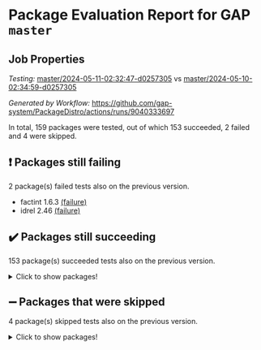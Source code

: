 # Package Evaluation Report for GAP `master`

## Job Properties

*Testing:* [master/2024-05-11-02:32:47-d0257305](https://github.com/gap-system/PackageDistro/blob/data/reports/master/2024-05-11-02:32:47-d0257305) vs [master/2024-05-10-02:34:59-d0257305](https://github.com/gap-system/PackageDistro/blob/data/reports/master/2024-05-10-02:34:59-d0257305)

*Generated by Workflow:* https://github.com/gap-system/PackageDistro/actions/runs/9040333697

In total, 159 packages were tested, out of which 153 succeeded, 2 failed and 4 were skipped.

## :exclamation: Packages still failing

2 package(s) failed tests also on the previous version.
- factint 1.6.3 [(failure)](https://github.com/gap-system/PackageDistro/actions/runs/9040333697/job/24844505708)
- idrel 2.46 [(failure)](https://github.com/gap-system/PackageDistro/actions/runs/9040333697/job/24844508975)

## :heavy_check_mark: Packages still succeeding

153 package(s) succeeded tests also on the previous version.
<details><summary>Click to show packages!</summary>

- 4ti2interface 2023.02-04 [(success)](https://github.com/gap-system/PackageDistro/actions/runs/9040333697/job/24844498662)
- ace 5.6.2 [(success)](https://github.com/gap-system/PackageDistro/actions/runs/9040333697/job/24844499854)
- aclib 1.3.2 [(success)](https://github.com/gap-system/PackageDistro/actions/runs/9040333697/job/24844500187)
- agt 0.3.1 [(success)](https://github.com/gap-system/PackageDistro/actions/runs/9040333697/job/24844500554)
- alnuth 3.2.1 [(success)](https://github.com/gap-system/PackageDistro/actions/runs/9040333697/job/24844500783)
- anupq 3.3.0 [(success)](https://github.com/gap-system/PackageDistro/actions/runs/9040333697/job/24844502112)
- atlasrep 2.1.8 [(success)](https://github.com/gap-system/PackageDistro/actions/runs/9040333697/job/24844502275)
- autodoc 2023.06.19 [(success)](https://github.com/gap-system/PackageDistro/actions/runs/9040333697/job/24844502375)
- automata 1.15 [(success)](https://github.com/gap-system/PackageDistro/actions/runs/9040333697/job/24844502492)
- automgrp 1.3.2 [(success)](https://github.com/gap-system/PackageDistro/actions/runs/9040333697/job/24844502619)
- autpgrp 1.11 [(success)](https://github.com/gap-system/PackageDistro/actions/runs/9040333697/job/24844502756)
- cap 2024.04-01 [(success)](https://github.com/gap-system/PackageDistro/actions/runs/9040333697/job/24844502869)
- caratinterface 2.3.6 [(success)](https://github.com/gap-system/PackageDistro/actions/runs/9040333697/job/24844502966)
- cddinterface 2022.11.01 [(success)](https://github.com/gap-system/PackageDistro/actions/runs/9040333697/job/24844503078)
- circle 1.6.6 [(success)](https://github.com/gap-system/PackageDistro/actions/runs/9040333697/job/24844503184)
- classicpres 1.22 [(success)](https://github.com/gap-system/PackageDistro/actions/runs/9040333697/job/24844503310)
- cohomolo 1.6.11 [(success)](https://github.com/gap-system/PackageDistro/actions/runs/9040333697/job/24844503421)
- congruence 1.2.6 [(success)](https://github.com/gap-system/PackageDistro/actions/runs/9040333697/job/24844503539)
- corelg 1.56 [(success)](https://github.com/gap-system/PackageDistro/actions/runs/9040333697/job/24844503644)
- crime 1.6 [(success)](https://github.com/gap-system/PackageDistro/actions/runs/9040333697/job/24844503747)
- crisp 1.4.6 [(success)](https://github.com/gap-system/PackageDistro/actions/runs/9040333697/job/24844503840)
- crypting 0.10.4 [(success)](https://github.com/gap-system/PackageDistro/actions/runs/9040333697/job/24844504003)
- cryst 4.1.27 [(success)](https://github.com/gap-system/PackageDistro/actions/runs/9040333697/job/24844504109)
- crystcat 1.1.10 [(success)](https://github.com/gap-system/PackageDistro/actions/runs/9040333697/job/24844504202)
- ctbllib 1.3.9 [(success)](https://github.com/gap-system/PackageDistro/actions/runs/9040333697/job/24844504325)
- cubefree 1.19 [(success)](https://github.com/gap-system/PackageDistro/actions/runs/9040333697/job/24844504421)
- curlinterface 2.3.2 [(success)](https://github.com/gap-system/PackageDistro/actions/runs/9040333697/job/24844504513)
- cvec 2.8.1 [(success)](https://github.com/gap-system/PackageDistro/actions/runs/9040333697/job/24844504639)
- datastructures 0.3.0 [(success)](https://github.com/gap-system/PackageDistro/actions/runs/9040333697/job/24844504743)
- deepthought 1.0.6 [(success)](https://github.com/gap-system/PackageDistro/actions/runs/9040333697/job/24844504847)
- design 1.8 [(success)](https://github.com/gap-system/PackageDistro/actions/runs/9040333697/job/24844504970)
- difsets 2.3.1 [(success)](https://github.com/gap-system/PackageDistro/actions/runs/9040333697/job/24844505064)
- digraphs 1.7.1 [(success)](https://github.com/gap-system/PackageDistro/actions/runs/9040333697/job/24844505196)
- edim 1.3.8 [(success)](https://github.com/gap-system/PackageDistro/actions/runs/9040333697/job/24844505312)
- example 4.3.4 [(success)](https://github.com/gap-system/PackageDistro/actions/runs/9040333697/job/24844505441)
- examplesforhomalg 2023.10-01 [(success)](https://github.com/gap-system/PackageDistro/actions/runs/9040333697/job/24844505582)
- ferret 1.0.10 [(success)](https://github.com/gap-system/PackageDistro/actions/runs/9040333697/job/24844505840)
- fga 1.5.0 [(success)](https://github.com/gap-system/PackageDistro/actions/runs/9040333697/job/24844505969)
- fining 1.5.6 [(success)](https://github.com/gap-system/PackageDistro/actions/runs/9040333697/job/24844506075)
- float 1.0.4 [(success)](https://github.com/gap-system/PackageDistro/actions/runs/9040333697/job/24844506193)
- format 1.4.4 [(success)](https://github.com/gap-system/PackageDistro/actions/runs/9040333697/job/24844506308)
- forms 1.2.11 [(success)](https://github.com/gap-system/PackageDistro/actions/runs/9040333697/job/24844506421)
- fplsa 1.2.6 [(success)](https://github.com/gap-system/PackageDistro/actions/runs/9040333697/job/24844506527)
- fr 2.4.13 [(success)](https://github.com/gap-system/PackageDistro/actions/runs/9040333697/job/24844506649)
- francy 2.0.3 [(success)](https://github.com/gap-system/PackageDistro/actions/runs/9040333697/job/24844506759)
- fwtree 1.3 [(success)](https://github.com/gap-system/PackageDistro/actions/runs/9040333697/job/24844506902)
- gapdoc 1.6.7 [(success)](https://github.com/gap-system/PackageDistro/actions/runs/9040333697/job/24844507034)
- gauss 2023.02-04 [(success)](https://github.com/gap-system/PackageDistro/actions/runs/9040333697/job/24844507162)
- gaussforhomalg 2023.11-01 [(success)](https://github.com/gap-system/PackageDistro/actions/runs/9040333697/job/24844507256)
- gbnp 1.0.5 [(success)](https://github.com/gap-system/PackageDistro/actions/runs/9040333697/job/24844507364)
- generalizedmorphismsforcap 2024.04-01 [(success)](https://github.com/gap-system/PackageDistro/actions/runs/9040333697/job/24844507457)
- genss 1.6.8 [(success)](https://github.com/gap-system/PackageDistro/actions/runs/9040333697/job/24844507577)
- gradedmodules 2024.01-01 [(success)](https://github.com/gap-system/PackageDistro/actions/runs/9040333697/job/24844507727)
- gradedringforhomalg 2023.08-01 [(success)](https://github.com/gap-system/PackageDistro/actions/runs/9040333697/job/24844507842)
- grape 4.9.0 [(success)](https://github.com/gap-system/PackageDistro/actions/runs/9040333697/job/24844507959)
- groupoids 1.74 [(success)](https://github.com/gap-system/PackageDistro/actions/runs/9040333697/job/24844508063)
- grpconst 2.6.5 [(success)](https://github.com/gap-system/PackageDistro/actions/runs/9040333697/job/24844508152)
- guarana 0.96.3 [(success)](https://github.com/gap-system/PackageDistro/actions/runs/9040333697/job/24844508261)
- guava 3.19 [(success)](https://github.com/gap-system/PackageDistro/actions/runs/9040333697/job/24844508351)
- hap 1.62 [(success)](https://github.com/gap-system/PackageDistro/actions/runs/9040333697/job/24844508437)
- hapcryst 0.1.15 [(success)](https://github.com/gap-system/PackageDistro/actions/runs/9040333697/job/24844508543)
- hecke 1.5.3 [(success)](https://github.com/gap-system/PackageDistro/actions/runs/9040333697/job/24844508632)
- help 4.0 [(success)](https://github.com/gap-system/PackageDistro/actions/runs/9040333697/job/24844508714)
- homalg 2024.01-01 [(success)](https://github.com/gap-system/PackageDistro/actions/runs/9040333697/job/24844508803)
- homalgtocas 2023.11-01 [(success)](https://github.com/gap-system/PackageDistro/actions/runs/9040333697/job/24844508899)
- images 1.3.2 [(success)](https://github.com/gap-system/PackageDistro/actions/runs/9040333697/job/24844509076)
- intpic 0.3.0 [(success)](https://github.com/gap-system/PackageDistro/actions/runs/9040333697/job/24844509171)
- io 4.8.2 [(success)](https://github.com/gap-system/PackageDistro/actions/runs/9040333697/job/24844509264)
- io_forhomalg 2023.02-04 [(success)](https://github.com/gap-system/PackageDistro/actions/runs/9040333697/job/24844509353)
- irredsol 1.4.4 [(success)](https://github.com/gap-system/PackageDistro/actions/runs/9040333697/job/24844509435)
- json 2.2.1 [(success)](https://github.com/gap-system/PackageDistro/actions/runs/9040333697/job/24844509528)
- jupyterkernel 1.5.0 [(success)](https://github.com/gap-system/PackageDistro/actions/runs/9040333697/job/24844509643)
- jupyterviz 1.5.6 [(success)](https://github.com/gap-system/PackageDistro/actions/runs/9040333697/job/24844509731)
- kan 1.37 [(success)](https://github.com/gap-system/PackageDistro/actions/runs/9040333697/job/24844509852)
- kbmag 1.5.11 [(success)](https://github.com/gap-system/PackageDistro/actions/runs/9040333697/job/24844509941)
- laguna 3.9.6 [(success)](https://github.com/gap-system/PackageDistro/actions/runs/9040333697/job/24844510048)
- liealgdb 2.2.1 [(success)](https://github.com/gap-system/PackageDistro/actions/runs/9040333697/job/24844510152)
- liepring 2.8 [(success)](https://github.com/gap-system/PackageDistro/actions/runs/9040333697/job/24844510230)
- liering 2.4.2 [(success)](https://github.com/gap-system/PackageDistro/actions/runs/9040333697/job/24844510316)
- linearalgebraforcap 2024.04-02 [(success)](https://github.com/gap-system/PackageDistro/actions/runs/9040333697/job/24844510404)
- lins 0.9 [(success)](https://github.com/gap-system/PackageDistro/actions/runs/9040333697/job/24844510504)
- localizeringforhomalg 2023.10-01 [(success)](https://github.com/gap-system/PackageDistro/actions/runs/9040333697/job/24844510594)
- loops 3.4.3 [(success)](https://github.com/gap-system/PackageDistro/actions/runs/9040333697/job/24844510673)
- lpres 1.0.3 [(success)](https://github.com/gap-system/PackageDistro/actions/runs/9040333697/job/24844510756)
- majoranaalgebras 1.5.1 [(success)](https://github.com/gap-system/PackageDistro/actions/runs/9040333697/job/24844510872)
- mapclass 1.4.6 [(success)](https://github.com/gap-system/PackageDistro/actions/runs/9040333697/job/24844510971)
- matgrp 0.70 [(success)](https://github.com/gap-system/PackageDistro/actions/runs/9040333697/job/24844511067)
- matricesforhomalg 2024.02-01 [(success)](https://github.com/gap-system/PackageDistro/actions/runs/9040333697/job/24844511172)
- modisom 2.5.4 [(success)](https://github.com/gap-system/PackageDistro/actions/runs/9040333697/job/24844511303)
- modulepresentationsforcap 2024.04-01 [(success)](https://github.com/gap-system/PackageDistro/actions/runs/9040333697/job/24844511435)
- modules 2024.01-01 [(success)](https://github.com/gap-system/PackageDistro/actions/runs/9040333697/job/24844511561)
- monoidalcategories 2024.04-01 [(success)](https://github.com/gap-system/PackageDistro/actions/runs/9040333697/job/24844511666)
- nconvex 2022.09-01 [(success)](https://github.com/gap-system/PackageDistro/actions/runs/9040333697/job/24844511761)
- nilmat 1.4.2 [(success)](https://github.com/gap-system/PackageDistro/actions/runs/9040333697/job/24844511848)
- nock 1.5 [(success)](https://github.com/gap-system/PackageDistro/actions/runs/9040333697/job/24844511945)
- normalizinterface 1.3.6 [(success)](https://github.com/gap-system/PackageDistro/actions/runs/9040333697/job/24844512058)
- nq 2.5.11 [(success)](https://github.com/gap-system/PackageDistro/actions/runs/9040333697/job/24844512163)
- numericalsgps 1.3.1 [(success)](https://github.com/gap-system/PackageDistro/actions/runs/9040333697/job/24844512265)
- openmath 11.5.3 [(success)](https://github.com/gap-system/PackageDistro/actions/runs/9040333697/job/24844512371)
- orb 4.9.0 [(success)](https://github.com/gap-system/PackageDistro/actions/runs/9040333697/job/24844512478)
- packagemanager 1.4.3 [(success)](https://github.com/gap-system/PackageDistro/actions/runs/9040333697/job/24844512599)
- patternclass 2.4.3 [(success)](https://github.com/gap-system/PackageDistro/actions/runs/9040333697/job/24844512718)
- permut 2.0.5 [(success)](https://github.com/gap-system/PackageDistro/actions/runs/9040333697/job/24844512845)
- polenta 1.3.10 [(success)](https://github.com/gap-system/PackageDistro/actions/runs/9040333697/job/24844512945)
- polymaking 0.8.7 [(success)](https://github.com/gap-system/PackageDistro/actions/runs/9040333697/job/24844513072)
- primgrp 3.4.4 [(success)](https://github.com/gap-system/PackageDistro/actions/runs/9040333697/job/24844513190)
- profiling 2.5.4 [(success)](https://github.com/gap-system/PackageDistro/actions/runs/9040333697/job/24844513320)
- qdistrnd 0.9.4 [(success)](https://github.com/gap-system/PackageDistro/actions/runs/9040333697/job/24844513425)
- qpa 1.35 [(success)](https://github.com/gap-system/PackageDistro/actions/runs/9040333697/job/24844513555)
- quagroup 1.8.4 [(success)](https://github.com/gap-system/PackageDistro/actions/runs/9040333697/job/24844513651)
- radiroot 2.9 [(success)](https://github.com/gap-system/PackageDistro/actions/runs/9040333697/job/24844513748)
- rcwa 4.7.1 [(success)](https://github.com/gap-system/PackageDistro/actions/runs/9040333697/job/24844513861)
- rds 1.8 [(success)](https://github.com/gap-system/PackageDistro/actions/runs/9040333697/job/24844513969)
- recog 1.4.2 [(success)](https://github.com/gap-system/PackageDistro/actions/runs/9040333697/job/24844514066)
- repndecomp 1.3.0 [(success)](https://github.com/gap-system/PackageDistro/actions/runs/9040333697/job/24844514168)
- repsn 3.1.2 [(success)](https://github.com/gap-system/PackageDistro/actions/runs/9040333697/job/24844514257)
- resclasses 4.7.3 [(success)](https://github.com/gap-system/PackageDistro/actions/runs/9040333697/job/24844514355)
- ringsforhomalg 2023.11-02 [(success)](https://github.com/gap-system/PackageDistro/actions/runs/9040333697/job/24844514452)
- sco 2023.08-01 [(success)](https://github.com/gap-system/PackageDistro/actions/runs/9040333697/job/24844514541)
- scscp 2.4.2 [(success)](https://github.com/gap-system/PackageDistro/actions/runs/9040333697/job/24844514622)
- semigroups 5.3.7 [(success)](https://github.com/gap-system/PackageDistro/actions/runs/9040333697/job/24844514705)
- sglppow 2.4 [(success)](https://github.com/gap-system/PackageDistro/actions/runs/9040333697/job/24844514778)
- sgpviz 0.999.5 [(success)](https://github.com/gap-system/PackageDistro/actions/runs/9040333697/job/24844514863)
- simpcomp 2.1.14 [(success)](https://github.com/gap-system/PackageDistro/actions/runs/9040333697/job/24844514944)
- singular 2023.02.09 [(success)](https://github.com/gap-system/PackageDistro/actions/runs/9040333697/job/24844515050)
- sl2reps 1.1 [(success)](https://github.com/gap-system/PackageDistro/actions/runs/9040333697/job/24844515133)
- sla 1.5.3 [(success)](https://github.com/gap-system/PackageDistro/actions/runs/9040333697/job/24844515238)
- smallgrp 1.5.3 [(success)](https://github.com/gap-system/PackageDistro/actions/runs/9040333697/job/24844515315)
- smallsemi 0.6.13 [(success)](https://github.com/gap-system/PackageDistro/actions/runs/9040333697/job/24844515410)
- sonata 2.9.6 [(success)](https://github.com/gap-system/PackageDistro/actions/runs/9040333697/job/24844515511)
- sophus 1.27 [(success)](https://github.com/gap-system/PackageDistro/actions/runs/9040333697/job/24844515597)
- sotgrps 1.2 [(success)](https://github.com/gap-system/PackageDistro/actions/runs/9040333697/job/24844515679)
- spinsym 1.5.2 [(success)](https://github.com/gap-system/PackageDistro/actions/runs/9040333697/job/24844515766)
- standardff 1.0 [(success)](https://github.com/gap-system/PackageDistro/actions/runs/9040333697/job/24844515847)
- symbcompcc 1.3.2 [(success)](https://github.com/gap-system/PackageDistro/actions/runs/9040333697/job/24844515937)
- thelma 1.3 [(success)](https://github.com/gap-system/PackageDistro/actions/runs/9040333697/job/24844516028)
- tomlib 1.2.11 [(success)](https://github.com/gap-system/PackageDistro/actions/runs/9040333697/job/24844516187)
- toolsforhomalg 2023.11-01 [(success)](https://github.com/gap-system/PackageDistro/actions/runs/9040333697/job/24844516500)
- toric 1.9.5 [(success)](https://github.com/gap-system/PackageDistro/actions/runs/9040333697/job/24844516599)
- toricvarieties 2022.07.13 [(success)](https://github.com/gap-system/PackageDistro/actions/runs/9040333697/job/24844516700)
- transgrp 3.6.5 [(success)](https://github.com/gap-system/PackageDistro/actions/runs/9040333697/job/24844516781)
- typeset 1.2.2 [(success)](https://github.com/gap-system/PackageDistro/actions/runs/9040333697/job/24844516890)
- ugaly 4.1.3 [(success)](https://github.com/gap-system/PackageDistro/actions/runs/9040333697/job/24844516978)
- unipot 1.5 [(success)](https://github.com/gap-system/PackageDistro/actions/runs/9040333697/job/24844517100)
- unitlib 4.2.0 [(success)](https://github.com/gap-system/PackageDistro/actions/runs/9040333697/job/24844517200)
- utils 0.85 [(success)](https://github.com/gap-system/PackageDistro/actions/runs/9040333697/job/24844517312)
- uuid 0.7 [(success)](https://github.com/gap-system/PackageDistro/actions/runs/9040333697/job/24844517430)
- walrus 0.9991 [(success)](https://github.com/gap-system/PackageDistro/actions/runs/9040333697/job/24844517559)
- wedderga 4.10.5 [(success)](https://github.com/gap-system/PackageDistro/actions/runs/9040333697/job/24844517710)
- xmod 2.92 [(success)](https://github.com/gap-system/PackageDistro/actions/runs/9040333697/job/24844517847)
- xmodalg 1.23 [(success)](https://github.com/gap-system/PackageDistro/actions/runs/9040333697/job/24844517987)
- yangbaxter 0.10.3 [(success)](https://github.com/gap-system/PackageDistro/actions/runs/9040333697/job/24844518106)
- zeromqinterface 0.14 [(success)](https://github.com/gap-system/PackageDistro/actions/runs/9040333697/job/24844518208)
</details>

## :heavy_minus_sign: Packages that were skipped

4 package(s) skipped tests also on the previous version.
<details><summary>Click to show packages!</summary>

- browse 1.8.21 [(skipped)](https://github.com/gap-system/PackageDistro/actions/runs/9040333697/job/24844344419)
- itc 1.5.1 [(skipped)](https://github.com/gap-system/PackageDistro/actions/runs/9040333697/job/24844344419)
- polycyclic 2.16 [(skipped)](https://github.com/gap-system/PackageDistro/actions/runs/9040333697/job/24844344419)
- xgap 4.32 [(skipped)](https://github.com/gap-system/PackageDistro/actions/runs/9040333697/job/24844344419)
</details>

